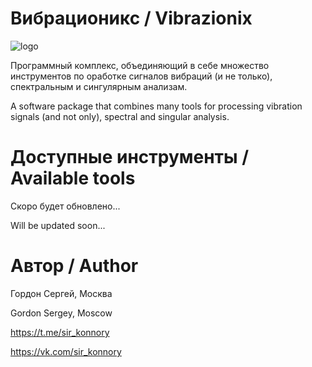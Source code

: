 # Вибрационикс / Vibrazionix
![logo](https://github.com/SirKonnory/Vibrazionix/assets/121228288/cc7bf38b-fe69-4c2d-959a-b92ac7fcb48f)

Программный комплекс, объединяющий в себе множество инструментов по оработке сигналов вибраций (и не только), спектральным и сингулярным анализам.

A software package that combines many tools for processing vibration signals (and not only), spectral and singular analysis.

# Доступные инструменты / Available tools
Скоро будет обновлено...

Will be updated soon...
# Автор / Author 
Гордон Сергей, Москва

Gordon Sergey, Moscow

https://t.me/sir_konnory

https://vk.com/sir_konnory
